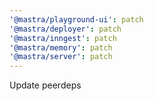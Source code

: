 ```yaml
---
'@mastra/playground-ui': patch
'@mastra/deployer': patch
'@mastra/inngest': patch
'@mastra/memory': patch
'@mastra/server': patch
---
```


Update peerdeps
